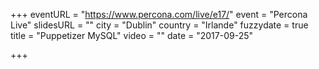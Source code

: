 +++
eventURL = "https://www.percona.com/live/e17/"
event = "Percona Live"
slidesURL = ""
city = "Dublin"
country = "Irlande"
fuzzydate = true
title = "Puppetizer MySQL"
video = ""
date = "2017-09-25"

+++

